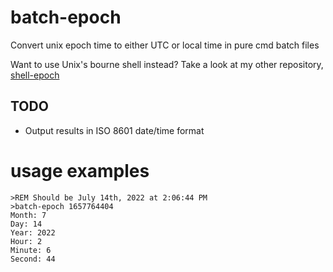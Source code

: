 # batch-epoch
Convert unix epoch time to either UTC or local time in pure cmd batch files

Want to use Unix's bourne shell instead? Take a look at my other repository, [shell-epoch](https://github.com/averyspencer/shell-epoch)

## TODO
* Output results in ISO 8601 date/time format

# usage examples
    >REM Should be July 14th, 2022 at 2:06:44 PM
    >batch-epoch 1657764404
    Month: 7
    Day: 14
    Year: 2022
    Hour: 2
    Minute: 6
    Second: 44
